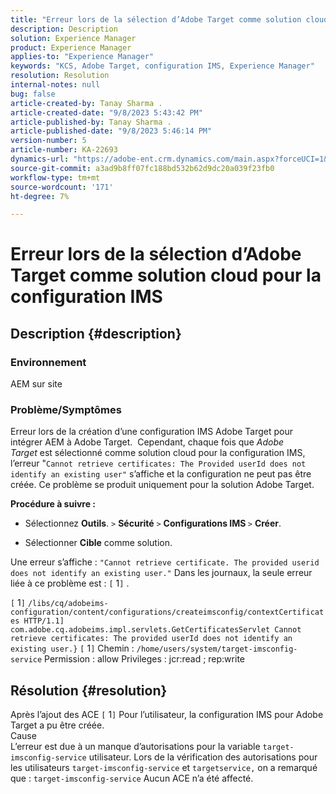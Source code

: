 ```yaml
---
title: "Erreur lors de la sélection d’Adobe Target comme solution cloud pour la configuration IMS"
description: Description
solution: Experience Manager
product: Experience Manager
applies-to: "Experience Manager"
keywords: "KCS, Adobe Target, configuration IMS, Experience Manager"
resolution: Resolution
internal-notes: null
bug: false
article-created-by: Tanay Sharma .
article-created-date: "9/8/2023 5:43:42 PM"
article-published-by: Tanay Sharma .
article-published-date: "9/8/2023 5:46:14 PM"
version-number: 5
article-number: KA-22693
dynamics-url: "https://adobe-ent.crm.dynamics.com/main.aspx?forceUCI=1&pagetype=entityrecord&etn=knowledgearticle&id=eee81f40-6f4e-ee11-be6e-6045bd006295"
source-git-commit: a3ad9b8ff07fc188bd532b62d9dc20a039f23fb0
workflow-type: tm+mt
source-wordcount: '171'
ht-degree: 7%

---
```


# Erreur lors de la sélection d’Adobe Target comme solution cloud pour la configuration IMS

## Description {#description}


### Environnement

AEM sur site

### Problème/Symptômes

Erreur lors de la création d’une configuration IMS Adobe Target pour intégrer AEM à Adobe Target.  Cependant, chaque fois que *Adobe Target* est sélectionné comme solution cloud pour la configuration IMS, l’erreur &quot;`Cannot retrieve certificates: The Provided userId does not identify an existing user"` s’affiche et la configuration ne peut pas être créée. Ce problème se produit uniquement pour la solution Adobe Target.



<b>Procédure à suivre :</b>

- Sélectionnez <b>Outils</b>. `>`  <b>Sécurité</b> `>`  <b>Configurations IMS </b>`>`  <b>Créer</b>.


- Sélectionner <b>Cible</b> comme solution.


Une erreur s’affiche : `"Cannot retrieve certificate. The provided userid does not identify an existing user."` Dans les journaux, la seule erreur liée à ce problème est : `[` 1`]` .

`[` 1`]`  `/libs/cq/adobeims-configuration/content/configurations/createimsconfig/contextCertificates HTTP/1.1]  com.adobe.cq.adobeims.impl.servlets.GetCertificatesServlet Cannot retrieve certificates: The provided userId does not identify an existing user.}` `[` 1`]`  Chemin : `/home/users/system/target-imsconfig-service` Permission : allow Privileges : jcr:read ; rep:write


## Résolution {#resolution}


Après l’ajout des ACE `[` 1`]`  Pour l’utilisateur, la configuration IMS pour Adobe Target a pu être créée.
<br>Cause<br>
L’erreur est due à un manque d’autorisations pour la variable `target-imsconfig-service` utilisateur. Lors de la vérification des autorisations pour les utilisateurs `target-imsconfig-service` et `targetservice,` on a remarqué que : `target-imsconfig-service` Aucun ACE n’a été affecté.
